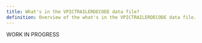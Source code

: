 ```yaml
---
title: What's in the VPICTRAILERDECODE data file?
definition: Overview of the what's in the VPICTRAILERDECODE data file.
---
```

WORK IN PROGRESS